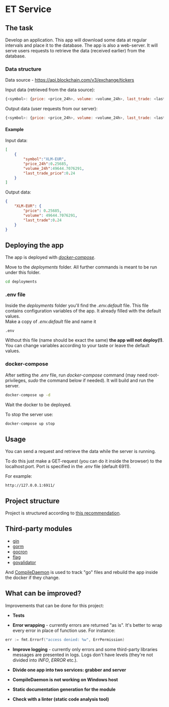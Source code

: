 # ET Service

## The task

Develop an application. This app will download some data at regular intervals and place it to the database. The app is also a web-server. It will serve users requests to retrieve the data (received earlier) from the database.

### Data structure

Data source - <https://api.blockchain.com/v3/exchange/tickers>

Input data (retrieved from the data source):

```js
{<symbol>: {price: <price_24h>, volume: <volume_24h>, last_trade: <last_trade_price>}...}
```

Output data (user requests from our server):

```js
{<symbol>: {price: <price_24h>, volume: <volume_24h>, last_trade: <last_trade_price>}...}
```

#### Example

Input data:

```json
[
    {
        "symbol":"XLM-EUR",
        "price_24h":0.25685,
        "volume_24h":49644.7076291,
        "last_trade_price":0.24
    }
]
```

Output data:

```json
{
    "XLM-EUR": {
        "price": 0.25685,
        "volume": 49644.7076291,
        "last_trade":0.24
    }
}
```

## Deploying the app

The app is deployed with [*docker-compose*](https://docs.docker.com/compose/).

Move to the *deployments* folder. All further commands is meant to be run under this folder.

```bash
cd deployments
```

### .env file

Inside the *deployments* folder you'll find the *.env.default* file. This file contains configuration variables of the app. It already filled with the default values.  
Make a copy of *.env.default* file and name it

```
.env
```

Without this file (name should be exact the same) **the app will not deploy(!)**.  
You can change variables according to your taste or leave the default values.

### docker-compose

After setting the *.env* file, run *docker-compose* command (may need root-privileges, *sudo* the command below if needed). It will build and run the server.

```bash
docker-compose up -d
```

Wait the docker to be deployed.

To stop the server use:

```bash
docker-compose up stop
```

## Usage

You can send a request and retrieve the data while the server is running.

To do this just make a GET-request (you can do it inside the browser) to the localhost:port. Port is specified in the *.env* file (default 6911).

For example:

```
http://127.0.0.1:6911/
```

## Project structure

Project is structured according to [this recommendation](https://github.com/golang-standards/project-layout).

## Third-party modules

- [gin](https://github.com/gin-gonic/gin)
- [gorm](https://github.com/go-gorm/gorm)
- [gocron](https://github.com/go-co-op/gocron)
- [flag](https://github.com/namsral/flag)
- [govalidator](https://github.com/asaskevich/govalidator)

And [CompileDaemon](https://github.com/githubnemo/CompileDaemon) is used to track "go" files and rebuild the app inside the docker if they change.

## What can be improved?

Improvements that can be done for this project:

- **Tests**

- **Error wrapping** - currently errors are returned "as is". It's better to wrap every error in place of function use. For instance:

```go
err := fmt.Errorf("access denied: %w", ErrPermission)
```

- **Improve logging** - currently only errors and some third-party libraries messages are presented in logs. Logs don't have levels (they're not divided into *INFO*, *ERROR* etc.).

- **Divide one app into two services: grabber and server**

- **CompileDaemon is not working on Windows host**

- **Static documentation generation for the module**

- **Check with a linter (static code analysis tool)**
